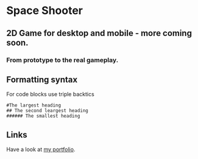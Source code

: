 # Space Shooter

## 2D Game for desktop and mobile - more coming soon.

### From prototype to the real gameplay.

## Formatting syntax

For code blocks use triple backtics 

```
#The largest heading
## The second leargest heading
###### The smallest heading
```

## Links

Have a look at [my portfolio](https://dabro.dev/).



